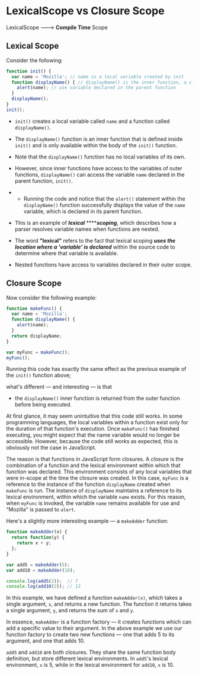 # LexicalScope vs Closure Scope

LexicalScope ---&gt; **Compile Time** Scope

## Lexical Scope

Consider the following:

```javascript
function init() {
  var name = 'Mozilla'; // name is a local variable created by init
  function displayName() { // displayName() is the inner function, a closure
    alert(name); // use variable declared in the parent function
  }
  displayName();
}
init();
```

* `init()` creates a local variable called `name` and a function called `displayName()`. 
* The `displayName()` function is an inner function that is defined inside `init()` and is only available within the body of the `init()` function. 
* Note that the `displayName()` function has no local variables of its own. 
* However, since inner functions have access to the variables of outer functions, `displayName()` can access the variable `name` declared in the parent function, `init()`.
* * Running the code and notice that the `alert()` statement within the `displayName()` function successfully displays the value of the `name` variable, which is declared in its parent function. 
* This is an example of _**lexical**_ ****_**scoping**_, which describes how a parser resolves variable names when functions are nested. 



* The word **"lexical"** refers to the fact that lexical scoping _**uses the location where a 'variable' is declared**_  within the source code to determine where that variable is available. 
* Nested functions have access to variables declared in their outer scope.



## Closure Scope

Now consider the following example:

```javascript
function makeFunc() {
  var name = 'Mozilla';
  function displayName() {
    alert(name);
  }
  return displayName;
}

var myFunc = makeFunc();
myFunc();
```

Running this code has exactly the same effect as the previous example of the `init()` function above; 

what's different — and interesting — is that 

* the `displayName()` inner function is returned from the outer function before being executed.

At first glance, it may seem unintuitive that this code still works. In some programming languages, the local variables within a function exist only for the duration of that function's execution. Once `makeFunc()` has finished executing, you might expect that the name variable would no longer be accessible. However, because the code still works as expected, this is obviously not the case in JavaScript.

The reason is that functions in JavaScript form closures. A _closure_ is the combination of a function and the lexical environment within which that function was declared. This environment consists of any local variables that were in-scope at the time the closure was created. In this case, `myFunc` is a reference to the instance of the function `displayName` created when `makeFunc` is run. The instance of `displayName` maintains a reference to its lexical environment, within which the variable `name` exists. For this reason, when `myFunc` is invoked, the variable `name` remains available for use and "Mozilla" is passed to `alert`.

Here's a slightly more interesting example — a `makeAdder` function:

```javascript
function makeAdder(x) {
  return function(y) {
    return x + y;
  };
}

var add5 = makeAdder(5);
var add10 = makeAdder(10);

console.log(add5(2));  // 7
console.log(add10(2)); // 12
```

In this example, we have defined a function `makeAdder(x)`, which takes a single argument, `x`, and returns a new function. The function it returns takes a single argument, `y`, and returns the sum of `x` and `y`.

In essence, `makeAdder` is a function factory — it creates functions which can add a specific value to their argument. In the above example we use our function factory to create two new functions — one that adds 5 to its argument, and one that adds 10.

`add5` and `add10` are both closures. They share the same function body definition, but store different lexical environments. In `add5`'s lexical environment, `x` is 5, while in the lexical environment for `add10`, `x` is 10.

